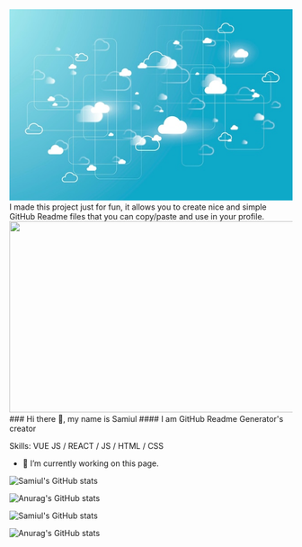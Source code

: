 <img src="https://github.com/samiul1970/samiul1970/blob/main/cloud.jpg" width="1000" height="340">
I made this project just for fun, it allows you to create nice and simple GitHub Readme files that you can copy/paste and use in your profile.

<img src="https://github.com/samiul1970/Image/blob/main/giphy-downsized-large.gif" width="1000" height="340">
### Hi there 👋, my name is Samiul
#### I am GitHub Readme Generator's creator

Skills: VUE JS / REACT / JS / HTML / CSS

- 🔭 I’m currently working on this page. 

![Samiul's GitHub stats](https://github-readme-stats.vercel.app/api?username=samiul1970&show_icons=true&theme=radical)

![Anurag's GitHub stats](https://github-readme-stats.vercel.app/api?username=samiul1970&hide=contribs,prs)

![Samiul's GitHub stats](https://github-readme-stats.vercel.app/api?username=samiul1970&show_icons=true&theme=radical)

![Anurag's GitHub stats](https://github-readme-stats.vercel.app/api?username=samiul1970&show_icons=true)





